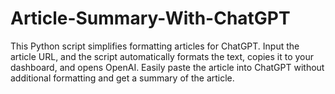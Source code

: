 # Article-Summary-With-ChatGPT
This Python script simplifies formatting articles for ChatGPT. Input the article URL, and the script automatically formats the text, copies it to your dashboard, and opens OpenAI. Easily paste the article into ChatGPT without additional formatting and get a summary of the article.
